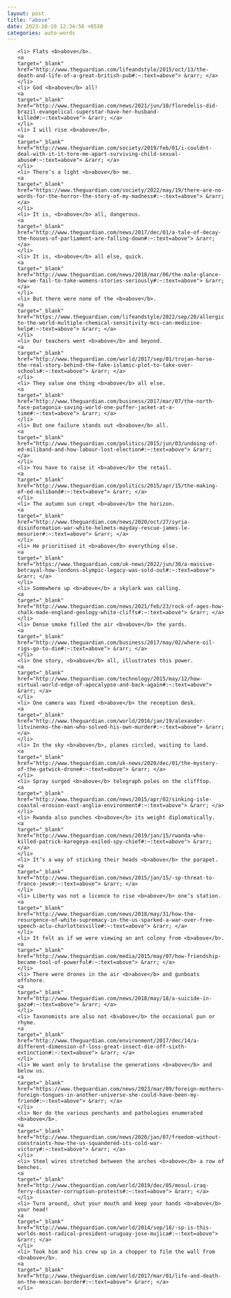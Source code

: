 ```yaml
---
layout: post
title: "above"
date: 2023-10-10 12:34:56 +0530
categories: auto-words
---
```

<ol>

    <li> Flats <b>above</b>.
    <a 
    target="_blank" 
    href="http://www.theguardian.com/lifeandstyle/2015/oct/13/the-death-and-life-of-a-great-british-pub#:~:text=above"> &rarr; </a>
    </li>
    <li> God <b>above</b> all!
    <a 
    target="_blank" 
    href="http://www.theguardian.com/news/2021/jun/10/floredelis-did-brazil-evangelical-superstar-have-her-husband-killed#:~:text=above"> &rarr; </a>
    </li>
    <li> I will rise <b>above</b>.
    <a 
    target="_blank" 
    href="http://www.theguardian.com/society/2019/feb/01/i-couldnt-deal-with-it-it-tore-me-apart-surviving-child-sexual-abuse#:~:text=above"> &rarr; </a>
    </li>
    <li> There’s a light <b>above</b> me.
    <a 
    target="_blank" 
    href="https://www.theguardian.com/society/2022/may/19/there-are-no-words-for-the-horror-the-story-of-my-madness#:~:text=above"> &rarr; </a>
    </li>
    <li> It is, <b>above</b> all, dangerous.
    <a 
    target="_blank" 
    href="http://www.theguardian.com/news/2017/dec/01/a-tale-of-decay-the-houses-of-parliament-are-falling-down#:~:text=above"> &rarr; </a>
    </li>
    <li> It is, <b>above</b> all else, quick.
    <a 
    target="_blank" 
    href="http://www.theguardian.com/news/2018/mar/06/the-male-glance-how-we-fail-to-take-womens-stories-seriously#:~:text=above"> &rarr; </a>
    </li>
    <li> But there were none of the <b>above</b>.
    <a 
    target="_blank" 
    href="https://www.theguardian.com/lifeandstyle/2022/sep/20/allergic-to-the-world-multiple-chemical-sensitivity-mcs-can-medicine-help#:~:text=above"> &rarr; </a>
    </li>
    <li> Our teachers went <b>above</b> and beyond.
    <a 
    target="_blank" 
    href="http://www.theguardian.com/world/2017/sep/01/trojan-horse-the-real-story-behind-the-fake-islamic-plot-to-take-over-schools#:~:text=above"> &rarr; </a>
    </li>
    <li> They value one thing <b>above</b> all else.
    <a 
    target="_blank" 
    href="http://www.theguardian.com/business/2017/mar/07/the-north-face-patagonia-saving-world-one-puffer-jacket-at-a-time#:~:text=above"> &rarr; </a>
    </li>
    <li> But one failure stands out <b>above</b> all.
    <a 
    target="_blank" 
    href="http://www.theguardian.com/politics/2015/jun/03/undoing-of-ed-miliband-and-how-labour-lost-election#:~:text=above"> &rarr; </a>
    </li>
    <li> You have to raise it <b>above</b> the retail.
    <a 
    target="_blank" 
    href="http://www.theguardian.com/politics/2015/apr/15/the-making-of-ed-miliband#:~:text=above"> &rarr; </a>
    </li>
    <li> The autumn sun crept <b>above</b> the horizon.
    <a 
    target="_blank" 
    href="http://www.theguardian.com/news/2020/oct/27/syria-disinformation-war-white-helmets-mayday-rescue-james-le-mesurier#:~:text=above"> &rarr; </a>
    </li>
    <li> He prioritised it <b>above</b> everything else.
    <a 
    target="_blank" 
    href="https://www.theguardian.com/uk-news/2022/jun/30/a-massive-betrayal-how-londons-olympic-legacy-was-sold-out#:~:text=above"> &rarr; </a>
    </li>
    <li> Somewhere up <b>above</b> a skylark was calling.
    <a 
    target="_blank" 
    href="http://www.theguardian.com/news/2021/feb/23/rock-of-ages-how-chalk-made-england-geology-white-cliffs#:~:text=above"> &rarr; </a>
    </li>
    <li> Dense smoke filled the air <b>above</b> the yards.
    <a 
    target="_blank" 
    href="http://www.theguardian.com/business/2017/may/02/where-oil-rigs-go-to-die#:~:text=above"> &rarr; </a>
    </li>
    <li> One story, <b>above</b> all, illustrates this power.
    <a 
    target="_blank" 
    href="http://www.theguardian.com/technology/2015/may/12/how-virtual-world-edge-of-apocalypse-and-back-again#:~:text=above"> &rarr; </a>
    </li>
    <li> One camera was fixed <b>above</b> the reception desk.
    <a 
    target="_blank" 
    href="http://www.theguardian.com/world/2016/jan/19/alexander-litvinenko-the-man-who-solved-his-own-murder#:~:text=above"> &rarr; </a>
    </li>
    <li> In the sky <b>above</b>, planes circled, waiting to land.
    <a 
    target="_blank" 
    href="http://www.theguardian.com/uk-news/2020/dec/01/the-mystery-of-the-gatwick-drone#:~:text=above"> &rarr; </a>
    </li>
    <li> Spray surged <b>above</b> telegraph poles on the clifftop.
    <a 
    target="_blank" 
    href="http://www.theguardian.com/news/2015/apr/02/sinking-isle-coastal-erosion-east-anglia-environment#:~:text=above"> &rarr; </a>
    </li>
    <li> Rwanda also punches <b>above</b> its weight diplomatically.
    <a 
    target="_blank" 
    href="http://www.theguardian.com/news/2019/jan/15/rwanda-who-killed-patrick-karegeya-exiled-spy-chief#:~:text=above"> &rarr; </a>
    </li>
    <li> It’s a way of sticking their heads <b>above</b> the parapet.
    <a 
    target="_blank" 
    href="http://www.theguardian.com/news/2015/jan/15/-sp-threat-to-france-jews#:~:text=above"> &rarr; </a>
    </li>
    <li> Liberty was not a licence to rise <b>above</b> one’s station.
    <a 
    target="_blank" 
    href="http://www.theguardian.com/news/2018/may/31/how-the-resurgence-of-white-supremacy-in-the-us-sparked-a-war-over-free-speech-aclu-charlottesville#:~:text=above"> &rarr; </a>
    </li>
    <li> It felt as if we were viewing an ant colony from <b>above</b>.
    <a 
    target="_blank" 
    href="http://www.theguardian.com/media/2015/may/07/how-friendship-became-tool-of-powerful#:~:text=above"> &rarr; </a>
    </li>
    <li> There were drones in the air <b>above</b> and gunboats offshore.
    <a 
    target="_blank" 
    href="http://www.theguardian.com/news/2018/may/18/a-suicide-in-gaza#:~:text=above"> &rarr; </a>
    </li>
    <li> Taxonomists are also not <b>above</b> the occasional pun or rhyme.
    <a 
    target="_blank" 
    href="http://www.theguardian.com/environment/2017/dec/14/a-different-dimension-of-loss-great-insect-die-off-sixth-extinction#:~:text=above"> &rarr; </a>
    </li>
    <li> We want only to brutalise the generations <b>above</b> and below us.
    <a 
    target="_blank" 
    href="https://www.theguardian.com/news/2023/mar/09/foreign-mothers-foreign-tongues-in-another-universe-she-could-have-been-my-friend#:~:text=above"> &rarr; </a>
    </li>
    <li> Nor do the various penchants and pathologies enumerated <b>above</b>.
    <a 
    target="_blank" 
    href="http://www.theguardian.com/news/2020/jan/07/freedom-without-constraints-how-the-us-squandered-its-cold-war-victory#:~:text=above"> &rarr; </a>
    </li>
    <li> Steel wires stretched between the arches <b>above</b> a row of benches.
    <a 
    target="_blank" 
    href="http://www.theguardian.com/world/2019/dec/05/mosul-iraq-ferry-disaster-corruption-protests#:~:text=above"> &rarr; </a>
    </li>
    <li> Turn around, shut your mouth and keep your hands <b>above</b> your head!
    <a 
    target="_blank" 
    href="http://www.theguardian.com/world/2014/sep/18/-sp-is-this-worlds-most-radical-president-uruguay-jose-mujica#:~:text=above"> &rarr; </a>
    </li>
    <li> Took him and his crew up in a chopper to film the wall from <b>above</b>.
    <a 
    target="_blank" 
    href="http://www.theguardian.com/world/2017/mar/01/life-and-death-on-the-mexican-border#:~:text=above"> &rarr; </a>
    </li>